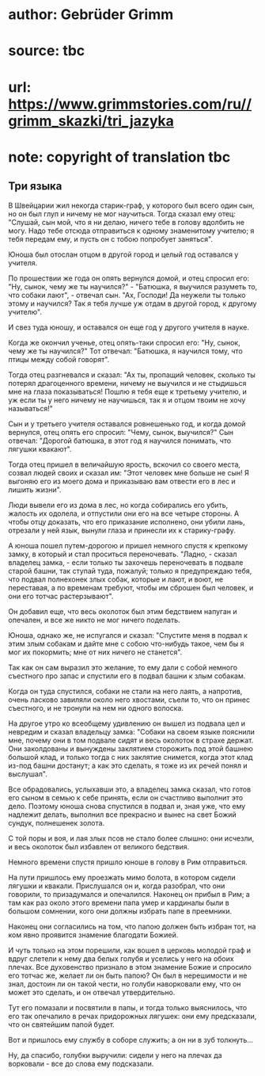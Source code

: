 # author: Gebrüder Grimm
# source: tbc
# url: https://www.grimmstories.com/ru//grimm_skazki/tri_jazyka
# note: copyright of translation tbc

## Три языка 

В Швейцарии жил некогда старик-граф, у которого был всего один сын, но
он был глуп и ничему не мог научиться. Тогда сказал ему отец: "Слушай,
сын мой, что я ни делаю, ничего тебе в голову вдолбить не могу. Надо
тебе отсюда отправиться к одному знаменитому учителю; я тебя передам
ему, и пусть он с тобою попробует заняться".

Юноша был отослан отцом в другой город и целый год оставался у учителя.

По прошествии же года он опять вернулся домой, и отец спросил его: "Ну,
сынок, чему же ты научился?" - "Батюшка, я выучился разуметь то, что
собаки лают", - отвечал сын. "Ах, Господи! Да неужели ты только этому
и научился? Так я тебя лучше уж отдам в другой город, к другому
учителю".

И свез туда юношу, и оставался он еще год у другого учителя в науке.

Когда же окончил ученье, отец опять-таки спросил его: "Ну, сынок, чему
же ты научился?" Тот отвечал: "Батюшка, я научился тому, что птицы
между собой говорят".

Тогда отец разгневался и сказал: "Ах ты, пропащий человек, сколько ты
потерял драгоценного времени, ничему не выучился и не стыдишься мне на
глаза показываться! Пошлю я тебя еще к третьему учителю, и уж если ты у
него ничему не научишься, так я и отцом твоим не хочу называться!"

Сын и у третьего учителя оставался ровнешенько год, и когда домой
вернулся, отец опять его спросил: "Чему, сынок, выучился?" Сын
отвечал: "Дорогой батюшка, в этот год я научился понимать, что лягушки
квакают".

Тогда отец пришел в величайшую ярость, вскочил со своего места, созвал
людей своих и сказал им: "Этот человек мне больше не сын! Я выгоняю его
из моего дома и приказываю вам отвести его в лес и лишить жизни".

Люди вывели его из дома в лес, но когда собирались его убить, жалость их
одолела, и отпустили они его на все четыре стороны. А чтобы отцу
доказать, что его приказание исполнено, они убили лань, отрезали у ней
язык, вынули глаза и принесли их к старику-графу.

А юноша пошел путем-дорогою и пришел немного спустя к крепкому замку, в
который и стал проситься переночевать. "Ладно, - сказал владелец
замка, - если только ты захочешь переночевать в подвале старой башни,
так ступай туда, пожалуй; только я предупреждаю тебя, что подвал
полнехонек злых собак, которые и лают, и воют, не переставая, а по
временам требуют, чтобы им сброшен был человек, и они его тотчас
растерзывают".

Он добавил еще, что весь околоток был этим бедствием напуган и опечален,
и все же никто не мог ничего поделать.

Юноша, однако же, не испугался и сказал: "Спустите меня в подвал к этим
злым собакам и дайте мне с собою что-нибудь такое, чем бы я мог их
покормить; мне от них ничего не станется".

Так как он сам выразил это желание, то ему дали с собой немного
съестного про запас и спустили его в подвал башни к злым собакам.

Когда он туда спустился, собаки не стали на него лаять, а напротив,
очень ласково завиляли около него хвостами, съели то, что он принес
съестного, и не тронули на нем ни одного волоска.

На другое утро ко всеобщему удивлению он вышел из подвала цел и невредим
и сказал владельцу замка: "Собаки на своем языке пояснили мне, почему
они в том подвале сидят и весь околоток в страхе держат. Они заколдованы
и вынуждены заклятием сторожить под этой башнею большой клад, и только
тогда с них заклятие снимется, когда этот клад из-под башни достанут; а
как это сделать, я тоже из их речей понял и выслушал".

Все обрадовались, услыхавши это, а владелец замка сказал, что готов его
сыном в семью к себе принять, если он счастливо выполнит это дело.
Поэтому юноша снова спустился в подвал и, зная уже, что ему надлежит
делать, выполнил все прекрасно и вынес на свет Божий сундук, полнешенек
золота.

С той поры и воя, и лая злых псов не стало более слышно: они исчезли, и
весь околоток был избавлен от великого бедствия.

Немного времени спустя пришло юноше в голову в Рим отправиться.

На пути пришлось ему проезжать мимо болота, в котором сидели лягушки и
квакали. Прислушался он и, когда разобрал, что они говорили, то
призадумался и опечалился. Наконец он прибыл в Рим; а там как раз около
этого времени папа умер и кардиналы были в большом сомнении, кого они
должны избрать папе в преемники.

Наконец они согласились на том, что папою должен быть избран тот, на ком
явно проявится знамение благодати Божией.

И чуть только на этом порешили, как вошел в церковь молодой граф и вдруг
слетели к нему два белых голубя и уселись у него на обоих плечах. Все
духовенство признало в этом знамение Божие и спросило его тотчас же,
желает ли он быть папою? Он был в нерешимости и не знал, достоин ли он
такой чести, но голуби наворковали ему, что он может это сделать, и он
отвечал утвердительно.

Тут его помазали и посвятили в папы, и тогда только выяснилось, что его
так опечалило в речах придорожных лягушек: они ему предсказали, что он
святейшим папой будет.

Вот и пришлось ему службу в соборе служить; а он ни в зуб толкнуть...

Ну, да спасибо, голубки выручили: сидели у него на плечах да ворковали -
все до слова ему подсказали.
